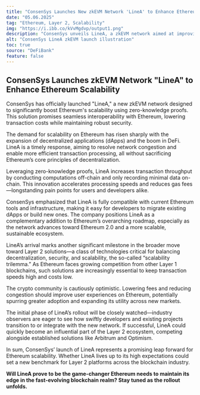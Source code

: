 ```yaml
---
title: "ConsenSys Launches New zkEVM Network 'LineA' to Enhance Ethereum Scalability"
date: "05.06.2025"
tag: "Ethereum, Layer 2, Scalability"
img: "https://i.ibb.co/kVvMgdvp/output1.png"
description: "ConsenSys unveils LineA, a zkEVM network aimed at improving Ethereum scalability through zero-knowledge proofs."
alt: "ConsenSys LineA zkEVM launch illustration"
toc: true
source: "DeFiBank"
feature: false
---
```


## ConsenSys Launches zkEVM Network "LineA" to Enhance Ethereum Scalability

ConsenSys has officially launched "LineA," a new zkEVM network designed to significantly boost Ethereum's scalability using zero-knowledge proofs. This solution promises seamless interoperability with Ethereum, lowering transaction costs while maintaining robust security.

The demand for scalability on Ethereum has risen sharply with the expansion of decentralized applications (dApps) and the boom in DeFi. LineA is a timely response, aiming to resolve network congestion and enable more efficient transaction processing, all without sacrificing Ethereum’s core principles of decentralization.

Leveraging zero-knowledge proofs, LineA increases transaction throughput by conducting computations off-chain and only recording minimal data on-chain. This innovation accelerates processing speeds and reduces gas fees—longstanding pain points for users and developers alike.

ConsenSys emphasized that LineA is fully compatible with current Ethereum tools and infrastructure, making it easy for developers to migrate existing dApps or build new ones. The company positions LineA as a complementary addition to Ethereum’s overarching roadmap, especially as the network advances toward Ethereum 2.0 and a more scalable, sustainable ecosystem.

LineA’s arrival marks another significant milestone in the broader move toward Layer 2 solutions—a class of technologies critical for balancing decentralization, security, and scalability, the so-called “scalability trilemma.” As Ethereum faces growing competition from other Layer 1 blockchains, such solutions are increasingly essential to keep transaction speeds high and costs low.

The crypto community is cautiously optimistic. Lowering fees and reducing congestion should improve user experiences on Ethereum, potentially spurring greater adoption and expanding its utility across new markets.

The initial phase of LineA’s rollout will be closely watched—industry observers are eager to see how swiftly developers and existing projects transition to or integrate with the new network. If successful, LineA could quickly become an influential part of the Layer 2 ecosystem, competing alongside established solutions like Arbitrum and Optimism.

In sum, ConsenSys’ launch of LineA represents a promising leap forward for Ethereum scalability. Whether LineA lives up to its high expectations could set a new benchmark for Layer 2 platforms across the blockchain industry.

**Will LineA prove to be the game-changer Ethereum needs to maintain its edge in the fast-evolving blockchain realm? Stay tuned as the rollout unfolds.**